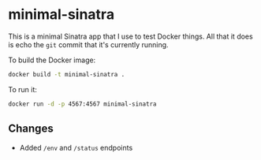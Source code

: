 minimal-sinatra
===============

This is a minimal Sinatra app that I use to test Docker things. All that it does is echo the `git`
commit that it's currently running.

To build the Docker image:

```bash
docker build -t minimal-sinatra .
```

To run it:

```bash
docker run -d -p 4567:4567 minimal-sinatra
```

## Changes

* Added `/env` and `/status` endpoints
